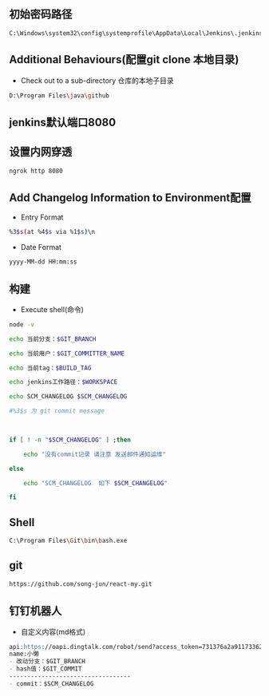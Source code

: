<!--
 * @Description: 
 * @Version: 
 * @Autor: MrSong
 * @Date: 2021-01-26 09:07:11
 * @LastEditors: MrSong
 * @LastEditTime: 2021-01-27 10:44:28
-->
## 初始密码路径

```ssh
C:\Windows\system32\config\systemprofile\AppData\Local\Jenkins\.jenkins\secrets\initialAdminPassword
```

## Additional Behaviours(配置git clone 本地目录)

- Check out to a sub-directory
仓库的本地子目录

```sh
D:\Program Files\java\github
```

## jenkins默认端口8080

## 设置内网穿透

```sh
ngrok http 8080
```

## Add Changelog Information to Environment配置

- Entry Format

```sh
%3$s(at %4$s via %1$s)\n
```

- Date Format

```sh
yyyy-MM-dd HH:mm:ss
```

## 构建

- Execute shell(命令)

```sh
node -v

echo 当前分支：$GIT_BRANCH

echo 当前用户：$GIT_COMMITTER_NAME

echo 当前tag：$BUILD_TAG

echo jenkins工作路径：$WORKSPACE

echo SCM_CHANGELOG $SCM_CHANGELOG

#%3$s 为 git commit message

 

if [ ! -n "$SCM_CHANGELOG" ] ;then

    echo "没有commit记录 请注意 发送邮件通知运维"

else

    echo "SCM_CHANGELOG  如下 $SCM_CHANGELOG"

fi
```

## Shell

```sh
C:\Program Files\Git\bin\bash.exe
```

## git

```sh
https://github.com/song-jun/react-my.git
```

## 钉钉机器人

- 自定义内容(md格式)

```md
api:https://oapi.dingtalk.com/robot/send?access_token=731376a2a91173362f850f629ad8ff386793cb593526f6cc92fe24674d200a31
name:小懒
- 改动分支：$GIT_BRANCH
- hash值：$GIT_COMMIT
----------------------------------  
- commit：$SCM_CHANGELOG
```